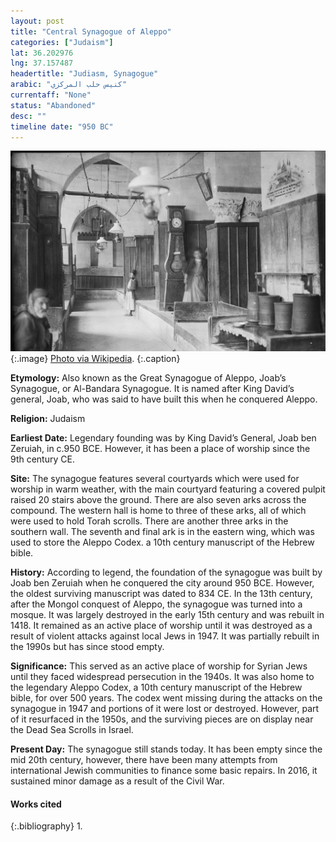 ```yaml
---
layout: post
title: "Central Synagogue of Aleppo"
categories: ["Judaism"]
lat: 36.202976
lng: 37.157487
headertitle: "Judiasm, Synagogue"
arabic: "كنيس حلب المركزي‎"
currentaff: "None"
status: "Abandoned"
desc: ""
timeline date: "950 BC"
---
```

![Central Synagogue of Aleppo](images/synagogue.png)
   {:.image}
[Photo via Wikipedia](https://en.wikipedia.org/wiki/Central_Synagogue_of_Aleppo#/media/File:Ernst_Herzfeld_Aleppo_interior_2.png).
   {:.caption}

**Etymology:** Also known as the Great Synagogue of Aleppo, Joab’s Synagogue, or Al-Bandara Synagogue. It is named after King David’s general, Joab, who was said to have built this when he conquered Aleppo.

**Religion:** Judaism

**Earliest Date:** Legendary founding was by King David’s General, Joab ben Zeruiah, in c.950 BCE. However, it has been a place of worship since the 9th century CE. 

**Site:** The synagogue features several courtyards which were used for worship in warm weather, with the main courtyard featuring a covered pulpit raised 20 stairs above the ground. There are also seven arks across the compound. The western hall is home to three of these arks, all of which were used to hold Torah scrolls. There are another three arks in the southern wall. The seventh and final ark is in the eastern wing, which was used to store the Aleppo Codex. a 10th century manuscript of the Hebrew bible.

**History:** According to legend, the foundation of the synagogue was built by Joab ben Zeruiah when he conquered the city around 950 BCE. However, the oldest surviving manuscript was dated to 834 CE. In the 13th century, after the Mongol conquest of Aleppo, the synagogue was turned into a mosque. It was largely destroyed in the early 15th century and was rebuilt in 1418. It remained as an active place of worship until it was destroyed as a result of violent attacks against local Jews in 1947. It was partially rebuilt in the 1990s but has since stood empty. 

**Significance:** This served as an active place of worship for Syrian Jews until they faced widespread persecution in the 1940s. It was also home to the legendary Aleppo Codex, a 10th century manuscript of the Hebrew bible, for over 500 years. The codex went missing during the attacks on the synagogue in 1947 and portions of it were lost or destroyed. However, part of it resurfaced in the 1950s, and the surviving pieces are on display near the Dead Sea Scrolls in Israel. 

**Present Day:** The synagogue still stands today. It has been empty since the mid 20th century, however, there have been many attempts from international Jewish communities to finance some basic repairs. In 2016, it sustained minor damage as a result of the Civil War. 


#### Works cited

{:.bibliography}
1. 